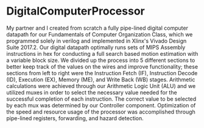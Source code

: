 # DigitalComputerProcessor
My partner and I created from scratch a fully pipe-lined digital computer datapath for our Fundamentals of Computer Organization Class, which we programmed solely in verilog and implemented in Xlinx's Vivado Design Suite 2017.2. Our digital datapath optimally runs sets of MIPS Assembly instructions in hex for conducting a full search based motion estimation with a variable block size. We divided up the process into 5 different sections to better keep track of the values on the wires and improve functionality; these sections from left to right were the Instruction Fetch (IF), Instruction Decode (ID), Execution (EX), Memory (ME), and Write Back (WB) stages. Arithmetic calculations were achieved through our Arithmetic Logic Unit (ALU) and we utilized muxes in order to select the necessary value needed for the successful completion of each instruction. The correct value to be selected by each mux was determined by our Controller component. Optimization of the speed and resource usage of the processor was accomplished through pipe-lined registers, forwarding, and hazard detection.
